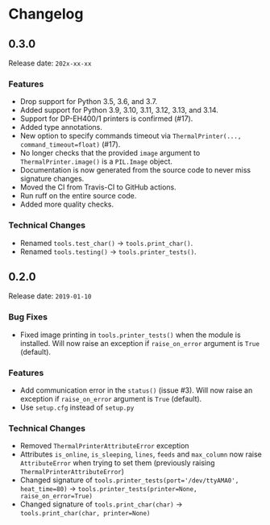 # Changelog

## 0.3.0

Release date: `202x-xx-xx`

### Features

- Drop support for Python 3.5, 3.6, and 3.7.
- Added support for Python 3.9, 3.10, 3.11, 3.12, 3.13, and 3.14.
- Support for DP-EH400/1 printers is confirmed (#17).
- Added type annotations.
- New option to specify commands timeout via `ThermalPrinter(..., command_timeout=float)` (#17).
- No longer checks that the provided `image` argument to `ThermalPrinter.image()` is a `PIL.Image` object.
- Documentation is now generated from the source code to never miss signature changes.
- Moved the CI from Travis-CI to GitHub actions.
- Run ruff on the entire source code.
- Added more quality checks.

### Technical Changes

- Renamed `tools.test_char()` → `tools.print_char()`.
- Renamed `tools.testing()` → `tools.printer_tests()`.

## 0.2.0

Release date: `2019-01-10`

### Bug Fixes

- Fixed image printing in `tools.printer_tests()` when the module is installed. Will now raise an exception if `raise_on_error` argument is `True` (default).

### Features

- Add communication error in the `status()` (issue #3). Will now raise an exception if `raise_on_error` argument is `True` (default).
- Use `setup.cfg` instead of `setup.py`

### Technical Changes

- Removed `ThermalPrinterAttributeError` exception
- Attributes `is_online`, `is_sleeping`, `lines`, `feeds` and `max_column` now raise `AttributeError` when trying to set them (previously raising `ThermalPrinterAttributeError`)
- Changed signature of `tools.printer_tests(port='/dev/ttyAMA0', heat_time=80)` → `tools.printer_tests(printer=None, raise_on_error=True)`
- Changed signature of `tools.print_char(char)` → `tools.print_char(char, printer=None)`
